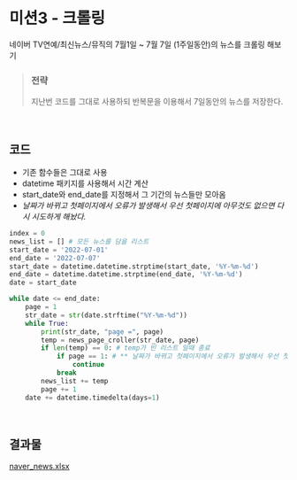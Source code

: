 # 미션3 - 크롤링

네이버 TV연예/최신뉴스/뮤직의 7월1일 ~ 7월 7일 (1주일동안)의 뉴스를 크롤링 해보기  

> ### 전략
> 지난번 코드를 그대로 사용하되 반복문을 이용해서 7일동안의 뉴스를 저장한다.

<br>

## 코드

- 기존 함수들은 그대로 사용
- datetime 패키지를 사용해서 시간 계산
- start_date와 end_date를 지정해서 그 기간의 뉴스들만 모아옴
- *날짜가 바뀌고 첫페이지에서 오류가 발생해서 우선 첫페이지에 아무것도 없으면 다시 시도하게 해놨다.*
``` python
index = 0
news_list = [] # 모든 뉴스를 담을 리스트
start_date = '2022-07-01'
end_date = '2022-07-07'
start_date = datetime.datetime.strptime(start_date, '%Y-%m-%d')
end_date = datetime.datetime.strptime(end_date, '%Y-%m-%d')
date = start_date

while date <= end_date:
    page = 1
    str_date = str(date.strftime("%Y-%m-%d"))
    while True:
        print(str_date, "page =", page)
        temp = news_page_croller(str_date, page)
        if len(temp) == 0: # temp가 빈 리스트 일때 종료
            if page == 1: # ** 날짜가 바뀌고 첫페이지에서 오류가 발생해서 우선 첫페이지에 아무것도 없으면 다시 시도하게 해놨음 
                continue
            break
        news_list += temp
        page += 1
    date += datetime.timedelta(days=1)
```

<br>

## 결과물
[naver_news.xlsx](https://github.com/HaiSeong/data_analysis_study/blob/main/mission4/naver_news.xlsx?raw=true)
